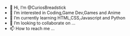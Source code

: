 - 👋 Hi, I’m @CuriosBreadstick
- 👀 I’m interested in Coding,Game Dev,Games and Anime
- 🌱 I’m currently learning HTML,CSS,Javascript and Python
- 💞️ I’m looking to collaborate on ...
- 📫 How to reach me ...

<!---
CuriosBreadstick/CuriosBreadstick is a ✨ special ✨ repository because its `README.md` (this file) appears on your GitHub profile.
You can click the Preview link to take a look at your changes.
--->
